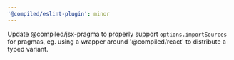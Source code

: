```yaml
---
'@compiled/eslint-plugin': minor
---
```


Update @compiled/jsx-pragma to properly support `options.importSources` for pragmas, eg. using a wrapper around '@compiled/react' to distribute a typed variant.
